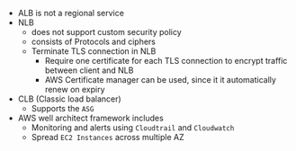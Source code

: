 - ALB is not a regional service
- NLB
  - does not support custom security policy
  - consists of Protocols and ciphers
  - Terminate TLS connection in NLB
    - Require one certificate for each TLS connection to encrypt traffic between client and NLB
    - AWS Certificate manager can be used, since it it automatically renew on expiry
- CLB (Classic load balancer)
  - Supports the `ASG`
- AWS well architect framework includes
  - Monitoring and alerts using `Cloudtrail` and `Cloudwatch`
  - Spread `EC2 Instances` across multiple AZ
